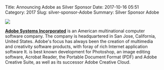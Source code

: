 Title: Announcing Adobe as Silver Sponsor
Date: 2017-10-16 05:51
Category: 2017
Slug: silver-sponsor-Adobe
Summary: Silver Sponsor Adobe

<img src="https://in.pycon.org/2017/images/sponsor/adobe.jpg">

**[Adobe Systems Incorporated](http://www.adobe.com/in/)** is an American multinational computer software company. The company is headquartered in San Jose, California, United States. Adobe's focus has always been the creation of multimedia and creativity software products, with foray of rich Internet application software It. is best known development for Photoshop, an image editing software, Acrobat Reader, the Portable Document Format (PDF) and Adobe Creative Suite, as well as its successor Adobe Creative Cloud.

